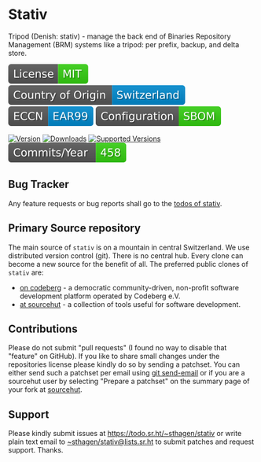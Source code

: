 # Stativ

Tripod (Denish: stativ) - manage the back end of Binaries Repository Management (BRM) systems like a tripod: per prefix, backup, and delta store.

[![license](badges/license-spdx-mit.svg)](https://git.sr.ht/~sthagen/stativ/tree/default/item/LICENSE)
[![Country of Origin](badges/country-of-origin-name-switzerland-neutral.svg)](https://git.sr.ht/~sthagen/stativ/tree/default/item/COUNTRY-OF-ORIGIN)
[![Export Classification Control Number (ECCN)](badges/export-control-classification-number_eccn-ear99-neutral.svg)](https://git.sr.ht/~sthagen/stativ/tree/default/item/EXPORT-CONTROL-CLASSIFICATION-NUMBER)
[![Configuration](badges/configuration-sbom.svg)](third-party/index.html)

[![Version](https://img.shields.io/pypi/v/stativ.svg?style=flat)](https://pypi.python.org/pypi/stativ/)
[![Downloads](https://static.pepy.tech/badge/stativ/month)](https://pepy.tech/project/stativ)
[![Supported Versions](https://img.shields.io/pypi/pyversions/stativ.svg?style=flat)](https://pypi.python.org/pypi/stativ/)
[![Maintenance Status](docs/badges/commits-per-year.svg)](https://git.sr.ht/~sthagen/stativ/log)

## Bug Tracker

Any feature requests or bug reports shall go to the [todos of stativ](https://todo.sr.ht/~sthagen/stativ).

## Primary Source repository

The main source of `stativ` is on a mountain in central Switzerland.
We use distributed version control (git).
There is no central hub.
Every clone can become a new source for the benefit of all.
The preferred public clones of `stativ` are:

* [on codeberg](https://codeberg.org/sthagen/stativ) - a democratic community-driven, non-profit software development platform operated by Codeberg e.V.
* [at sourcehut](https://git.sr.ht/~sthagen/stativ) - a collection of tools useful for software development.

## Contributions

Please do not submit "pull requests" (I found no way to disable that "feature" on GitHub).
If you like to share small changes under the repositories license please kindly do so by sending a patchset.
You can either send such a patchset per email using [git send-email](https://git-send-email.io) or 
if you are a sourcehut user by selecting "Prepare a patchset" on the summary page of your fork at [sourcehut](https://git.sr.ht/).

## Support

Please kindly submit issues at <https://todo.sr.ht/~sthagen/stativ> or write plain text email to <~sthagen/stativ@lists.sr.ht> to submit patches and request support. Thanks.

